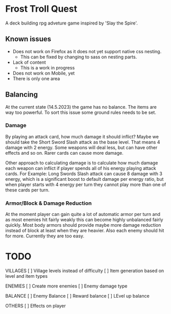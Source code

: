 # Frost Troll Quest

A deck building rpg adveture game inspired by 'Slay the Spire'.

## Known issues

* Does not work on Firefox as it does not yet support native css nesting.
  - This can be fixed by changing to sass on nesting parts.
* Lack of content
  - This is a work in progress
* Does not work on Mobile, yet
* There is only one area

## Balancing

At the current state (14.5.2023) the game has no balance. The items are way too powerful. To sort this issue some ground rules needs to be set. 

### Damage 

By playing an attack card, how much damage it should inflict? Maybe we should take the Short Sword Slash attack as the base level. That means 4 damage with 2 energy. Some weapons will deal less, but can have other effects and so on. Rarer cards can cause more damage.

Other approach to calculating damage is to calculate how much damage each weapon can inflict if player spends all of his energy playing attack cards. For Example: Long Swords Slash attack can cause 8 damage with 3 energy, which is a significant boost to default damage per energy ratio, but when player starts with 4 energy per turn they cannot play more than one of these cards per turn.

### Armor/Block & Damage Reduction

At the moment player can gain quite a lot of automatic armor per turn and as most enemies hit fairly weakly this can become highly unbalanced fairly quickly. Most body armors should provide maybe more damage reduction instead of block at least when they are heavier. Also each enemy should hit for more. Currently they are too easy.



# TODO

VILLAGES
[ ] Village levels instead of difficulty
[ ] Item generation based on level and item types

ENEMIES
[ ] Create more enemies
[ ] Enemy damage type

BALANCE
[ ] Enemy Balance
[ ] Reward balance
[ ] LEvel up balance

OTHERS
[ ] Effects on player